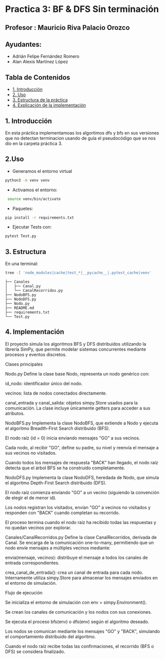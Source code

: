 # Practica 3: BF & DFS Sin terminación

## Profesor : Mauricio Riva Palacio Orozco
## Ayudantes:
- Adrián Felipe Fernández Romero
- Alan Alexis Martínez López
<p>

## Tabla de Contenidos
- [1. Introducción](#1-introducción)
- [2. Uso](#2-uso)
- [3. Estructura de la práctica](#3-estructura)
- [4. Explicación de la implementación](#4-implementacion)

## **1. Introducción**
En esta práctica implementamoas los algortimos dfs y bfs en sus versiones que no detectan terminacion usando de guía el pseudocódigo que se nos dío en la carpeta práctica 3.

## **2.Uso**
- Generamos el entorno virtual

```bash
python3 -m venv venv
```
- Activamos el entorno:
```bash
 source venv/bin/activate
```
- Paquetes:
```bash
pip install -r requirements.txt
```
- Ejecutar Tests con:
```bash
pytest Test.py
```
## **3. Estructura**
En una terminal: 
```bash
tree -I 'node_modules|cache|test_*|__pycache__|.pytest_cache|venv'
```
```
├── Canales
│   ├── Canal.py
│   └── CanalRecorridos.py
├── NodoBFS.py
├── NodoDFS.py
├── Nodo.py
├── README.md
├── requirements.txt
└── Test.py
```

## **4. Implementación**
El proyecto simula los algoritmos BFS y DFS distribuidos utilizando la librería SimPy, que permite modelar sistemas concurrentes mediante procesos y eventos discretos.

Clases principales

Nodo.py
Define la clase base Nodo, representa un nodo genérico con:

id_nodo: identificador único del nodo.

vecinos: lista de nodos conectados directamente.

canal_entrada y canal_salida: objetos simpy.Store usados para la comunicación.
La clase incluye únicamente getters para acceder a sus atributos.

NodoBFS.py
Implementa la clase NodoBFS, que extiende a Nodo y ejecuta el algoritmo Breadth-First Search distribuido (BFS).

El nodo raíz (id = 0) inicia enviando mensajes "GO" a sus vecinos.

Cada nodo, al recibir "GO", define su padre, su nivel y reenvía el mensaje a sus vecinos no visitados.

Cuando todos los mensajes de respuesta "BACK" han llegado, el nodo raíz detecta que el árbol BFS se ha construido completamente.

NodoDFS.py
Implementa la clase NodoDFS, heredada de Nodo, que simula el algoritmo Depth-First Search distribuido (DFS).

El nodo raíz comienza enviando "GO" a un vecino (siguiendo la convención de elegir el de menor id).

Los nodos registran los visitados, envían "GO" a vecinos no visitados y responden con "BACK" cuando completan su recorrido.

El proceso termina cuando el nodo raíz ha recibido todas las respuestas y no quedan vecinos por explorar.

Canales/CanalRecorridos.py
Define la clase CanalRecorridos, derivada de Canal.
Se encarga de la comunicación one-to-many, permitiendo que un nodo envíe mensajes a múltiples vecinos mediante:

envia(mensaje, vecinos): distribuye el mensaje a todos los canales de entrada correspondientes.

crea_canal_de_entrada(): crea un canal de entrada para cada nodo.
Internamente utiliza simpy.Store para almacenar los mensajes enviados en el entorno de simulación.

Flujo de ejecución

Se inicializa el entorno de simulación con env = simpy.Environment().

Se crean los canales de comunicación y los nodos con sus conexiones.

Se ejecuta el proceso bfs(env) o dfs(env) según el algoritmo deseado.

Los nodos se comunican mediante los mensajes "GO" y "BACK", simulando el comportamiento distribuido del algoritmo.

Cuando el nodo raíz recibe todas las confirmaciones, el recorrido (BFS o DFS) se considera finalizado.
